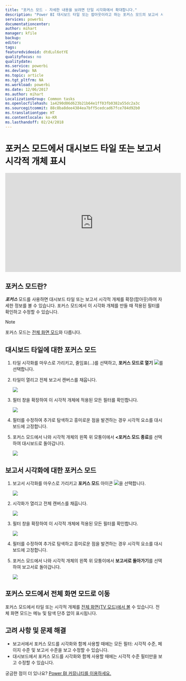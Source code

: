 ```yaml
---
title: "포커스 모드 - 자세한 내용을 보려면 단일 시각화에서 확대합니다."
description: "Power BI 대시보드 타일 또는 팝아웃이라고 하는 포커스 모드의 보고서 시각화를 표시하는 방법에 대한 설명서입니다."
services: powerbi
documentationcenter: 
author: mihart
manager: kfile
backup: 
editor: 
tags: 
featuredvideoid: dtdLul6otYE
qualityfocus: no
qualitydate: 
ms.service: powerbi
ms.devlang: NA
ms.topic: article
ms.tgt_pltfrm: NA
ms.workload: powerbi
ms.date: 12/06/2017
ms.author: mihart
LocalizationGroup: Common tasks
ms.openlocfilehash: 1a4290d06d623b21b64e1ff03fb0382a55dc2a3c
ms.sourcegitcommit: 88c8ba8dee4384ea7bff5cedcad67fce784d92b0
ms.translationtype: HT
ms.contentlocale: ko-KR
ms.lasthandoff: 02/24/2018
---
```

# <a name="display-a-dashboard-tile-or-report-visual-in-focus-mode"></a>포커스 모드에서 대시보드 타일 또는 보고서 시각적 개체 표시
<iframe width="560" height="315" src="https://www.youtube.com/embed/dtdLul6otYE" frameborder="0" allowfullscreen></iframe>


## <a name="what-is-focus-mode"></a>포커스 모드란?
***포커스*** 모드를 사용하면 대시보드 타일 또는 보고서 시각적 개체를 확장(팝아웃)하여 자세한 정보를 볼 수 있습니다.  포커스 모드에서 이 시각화 개체를 만들 때 적용된 필터를 확인하고 수정할 수 있습니다.  

> [!NOTE]
> 포커스 모드는 [전체 화면 모드](service-fullscreen-mode.md)와 다릅니다.
> 
## <a name="focus-mode-for-dashboard-tiles"></a>대시보드 타일에 대한 포커스 모드
1. 타일 시각화를 마우스로 가리키고, 줄임표(...)를 선택하고, **포커스 모드로 열기** ![](media/service-focus-mode/power-bi-dashboard-focus-mode.png)를 선택합니다.  
   
2. 타일이 열리고 전체 보고서 캔버스를 채웁니다. 

   ![](media/service-focus-mode/power-bi-tile-focus.png)

3. 필터 창을 확장하여 이 시각적 개체에 적용된 모든 필터를 확인합니다.
   
   ![](media/service-focus-mode/power-bi-focus-filters.png)

4. 필터를 수정하여 추가로 탐색하고 흥미로운 점을 발견하는 경우 시각적 요소를 대시보드에 고정합니다.

5. 포커스 모드에서 나와 시각적 개체의 왼쪽 위 모퉁이에서 **<포커스 모드 종료**를 선택하여 대시보드로 돌아갑니다.
   
    ![](media/service-focus-mode/power-bi-tile-exit-focus.png)    


## <a name="focus-mode-for-report-visualizations"></a>보고서 시각화에 대한 포커스 모드

1. 보고서 시각화를 마우스로 가리키고 **포커스 모드** 아이콘 ![](media/service-focus-mode/pbi_popout.jpg)을 선택합니다.  
   
   ![](media/service-focus-mode/power-bi-hover-focus.png)
2. 시각화가 열리고 전체 캔버스를 채웁니다. 

   
   ![](media/service-focus-mode/power-bi-display-focus-newer2.png)
3. 필터 창을 확장하여 이 시각적 개체에 적용된 모든 필터를 확인합니다.
   
   ![](media/service-focus-mode/power-bi-display-focus-filters.png)
4. 필터를 수정하여 추가로 탐색하고 흥미로운 점을 발견하는 경우 시각적 요소를 대시보드에 고정합니다.   
5. 포커스 모드에서 나와 시각적 개체의 왼쪽 위 모퉁이에서 **보고서로 돌아가기**를 선택하여 보고서로 돌아갑니다. 
   
    ![](media/service-focus-mode/power-bi-exit-focus-report.png)  

## <a name="go-from-focus-mode-to-full-screen-mode"></a>포커스 모드에서 전체 화면 모드로 이동
포커스 모드에서 타일 또는 시각적 개체를 [전체 화면(TV 모드)에서 볼](service-fullscreen-mode.md) 수 있습니다. 전체 화면 모드는 메뉴 및 탐색 단추 없이 표시됩니다.

## <a name="considerations-and-troubleshooting"></a>고려 사항 및 문제 해결
* 보고서에서 포커스 모드를 시각화와 함께 사용할 때에는 모든 필터: 시각적 수준, 페이지 수준 및 보고서 수준을 보고 수정할 수 있습니다.    
* 대시보드에서 포커스 모드를 시각화와 함께 사용할 때에는 시각적 수준 필터만을 보고 수정할 수 있습니다.

궁금한 점이 더 있나요? [Power BI 커뮤니티를 이용하세요.](http://community.powerbi.com/)

